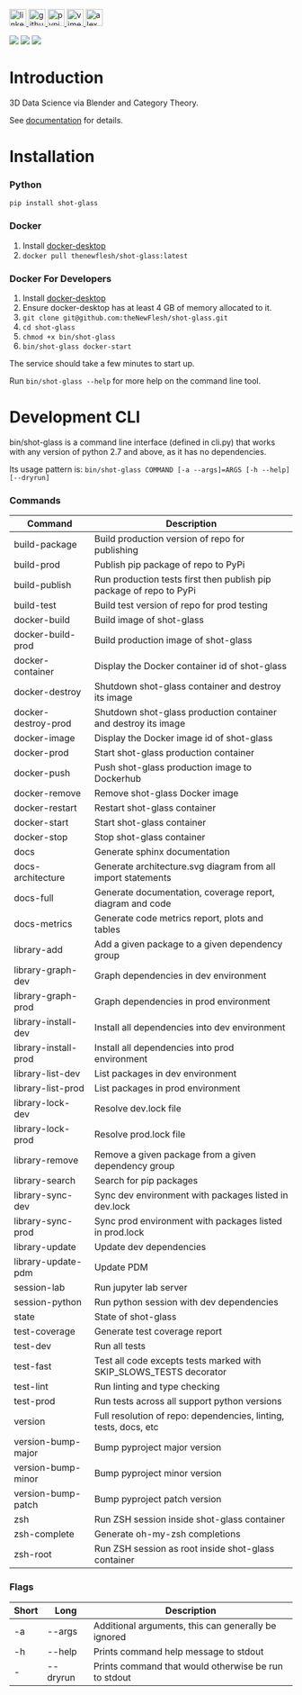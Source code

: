 <p>
    <a href="https://www.linkedin.com/in/alexandergbraun" rel="nofollow noreferrer">
        <img src="https://www.gomezaparicio.com/wp-content/uploads/2012/03/linkedin-logo-1-150x150.png"
             alt="linkedin" width="30px" height="30px"
        >
    </a>
    <a href="https://github.com/theNewFlesh" rel="nofollow noreferrer">
        <img src="https://tadeuzagallo.com/GithubPulse/assets/img/app-icon-github.png"
             alt="github" width="30px" height="30px"
        >
    </a>
    <a href="https://pypi.org/user/the-new-flesh" rel="nofollow noreferrer">
        <img src="https://cdn.iconscout.com/icon/free/png-256/python-2-226051.png"
             alt="pypi" width="30px" height="30px"
        >
    </a>
    <a href="http://vimeo.com/user3965452" rel="nofollow noreferrer">
        <img src="https://cdn.iconscout.com/icon/free/png-512/movie-52-151107.png?f=avif&w=512"
             alt="vimeo" width="30px" height="30px"
        >
    </a>
    <a href="http://www.alexgbraun.com" rel="nofollow noreferrer">
        <img src="https://i.ibb.co/fvyMkpM/logo.png"
             alt="alexgbraun" width="30px" height="30px"
        >
    </a>
</p>

<!-- <img id="logo" src="resources/logo.png" style="max-width: 717px"> -->

[![](https://img.shields.io/badge/License-MIT-F77E70?style=for-the-badge)](https://github.com/theNewFlesh/shot-glass/blob/master/LICENSE)
[![](https://img.shields.io/badge/3.10-F77E70?style=for-the-badge&label=Python&color=A0D17B&logo=python&logoColor=A0D17B)](https://github.com/theNewFlesh/shot-glass/blob/master/docker/config/pyproject.toml)
[![](https://img.shields.io/badge/0.1.0-5F95DE?style=for-the-badge&label=Version&color=5F95DE&logo=pypi&logoColor=5F95DE)](https://github.com/theNewFlesh/shot-glass/blob/master/docker/config/pyproject.toml)
<!-- [![](https://img.shields.io/pypi/pyversions/shot-glass?style=for-the-badge&label=Python&color=A0D17B&logo=python&logoColor=A0D17B)](https://github.com/theNewFlesh/shot-glass/blob/master/docker/config/pyproject.toml) -->
<!-- [![](https://img.shields.io/pypi/v/shot-glass?style=for-the-badge&label=PyPI&color=5F95DE&logo=pypi&logoColor=5F95DE)](https://pypi.org/project/shot-glass/) -->
<!-- [![](https://img.shields.io/pypi/dm/shot-glass?style=for-the-badge&label=Downloads&color=5F95DE)](https://pepy.tech/project/shot-glass) -->

# Introduction
3D Data Science via Blender and Category Theory.

See [documentation](https://theNewFlesh.github.io/shot-glass/) for details.

# Installation
### Python
`pip install shot-glass`

### Docker
1. Install [docker-desktop](https://docs.docker.com/desktop/)
2. `docker pull thenewflesh/shot-glass:latest`

### Docker For Developers
1. Install [docker-desktop](https://docs.docker.com/desktop/)
2. Ensure docker-desktop has at least 4 GB of memory allocated to it.
4. `git clone git@github.com:theNewFlesh/shot-glass.git`
5. `cd shot-glass`
6. `chmod +x bin/shot-glass`
7. `bin/shot-glass docker-start`

The service should take a few minutes to start up.

Run `bin/shot-glass --help` for more help on the command line tool.

# Development CLI
bin/shot-glass is a command line interface (defined in cli.py) that works with
any version of python 2.7 and above, as it has no dependencies.

Its usage pattern is: `bin/shot-glass COMMAND [-a --args]=ARGS [-h --help] [--dryrun]`

### Commands

| Command              | Description                                                         |
| -------------------- | ------------------------------------------------------------------- |
| build-package        | Build production version of repo for publishing                     |
| build-prod           | Publish pip package of repo to PyPi                                 |
| build-publish        | Run production tests first then publish pip package of repo to PyPi |
| build-test           | Build test version of repo for prod testing                         |
| docker-build         | Build image of shot-glass                                           |
| docker-build-prod    | Build production image of shot-glass                                |
| docker-container     | Display the Docker container id of shot-glass                       |
| docker-destroy       | Shutdown shot-glass container and destroy its image                 |
| docker-destroy-prod  | Shutdown shot-glass production container and destroy its image      |
| docker-image         | Display the Docker image id of shot-glass                           |
| docker-prod          | Start shot-glass production container                               |
| docker-push          | Push shot-glass production image to Dockerhub                       |
| docker-remove        | Remove shot-glass Docker image                                      |
| docker-restart       | Restart shot-glass container                                        |
| docker-start         | Start shot-glass container                                          |
| docker-stop          | Stop shot-glass container                                           |
| docs                 | Generate sphinx documentation                                       |
| docs-architecture    | Generate architecture.svg diagram from all import statements        |
| docs-full            | Generate documentation, coverage report, diagram and code           |
| docs-metrics         | Generate code metrics report, plots and tables                      |
| library-add          | Add a given package to a given dependency group                     |
| library-graph-dev    | Graph dependencies in dev environment                               |
| library-graph-prod   | Graph dependencies in prod environment                              |
| library-install-dev  | Install all dependencies into dev environment                       |
| library-install-prod | Install all dependencies into prod environment                      |
| library-list-dev     | List packages in dev environment                                    |
| library-list-prod    | List packages in prod environment                                   |
| library-lock-dev     | Resolve dev.lock file                                               |
| library-lock-prod    | Resolve prod.lock file                                              |
| library-remove       | Remove a given package from a given dependency group                |
| library-search       | Search for pip packages                                             |
| library-sync-dev     | Sync dev environment with packages listed in dev.lock               |
| library-sync-prod    | Sync prod environment with packages listed in prod.lock             |
| library-update       | Update dev dependencies                                             |
| library-update-pdm   | Update PDM                                                          |
| session-lab          | Run jupyter lab server                                              |
| session-python       | Run python session with dev dependencies                            |
| state                | State of shot-glass                                                 |
| test-coverage        | Generate test coverage report                                       |
| test-dev             | Run all tests                                                       |
| test-fast            | Test all code excepts tests marked with SKIP_SLOWS_TESTS decorator  |
| test-lint            | Run linting and type checking                                       |
| test-prod            | Run tests across all support python versions                        |
| version              | Full resolution of repo: dependencies, linting, tests, docs, etc    |
| version-bump-major   | Bump pyproject major version                                        |
| version-bump-minor   | Bump pyproject minor version                                        |
| version-bump-patch   | Bump pyproject patch version                                        |
| zsh                  | Run ZSH session inside shot-glass container                         |
| zsh-complete         | Generate oh-my-zsh completions                                      |
| zsh-root             | Run ZSH session as root inside shot-glass container                 |

### Flags

| Short | Long      | Description                                          |
| ----- | --------- | ---------------------------------------------------- |
| -a    | --args    | Additional arguments, this can generally be ignored  |
| -h    | --help    | Prints command help message to stdout                |
| -     | --dryrun  | Prints command that would otherwise be run to stdout |
